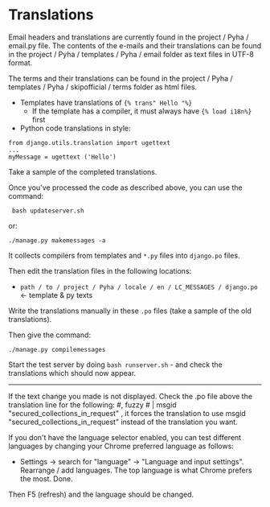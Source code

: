 ﻿# Translations
Email headers and translations are currently found in the project / Pyha / email.py file.
The contents of the e-mails and their translations can be found in the project / Pyha / templates / Pyha / email folder as text files in UTF-8 format.

The terms and their translations can be found in the project / Pyha / templates / Pyha / skipofficial / terms folder as html files.

* Templates have translations of `{% trans" Hello "%}`
    * If the template has a compiler, it must always have `{% load i18n%}` first
* Python code translations in style:
```
from django.utils.translation import ugettext
...
myMessage = ugettext ('Hello')
```

Take a sample of the completed translations.

Once you've processed the code as described above, you can use the command:

     bash updateserver.sh

or:

    ./manage.py makemessages -a

It collects compilers from templates and `*.py` files into `django.po` files.

Then edit the translation files in the following locations:

* `path / to / project / Pyha / locale / en / LC_MESSAGES / django.po` <- template & py texts

Write the translations manually in these `.po` files (take a sample of the old translations).

Then give the command:

    ./manage.py compilemessages

Start the test server by doing `bash runserver.sh` - and check the translations which should now appear.

----
If the text change you made is not displayed. Check the .po file above the translation line for the following:
    #, fuzzy
    # | msgid "secured_collections_in_request"
, it forces the translation to use msgid "secured_collections_in_request" instead of the translation you want.

If you don't have the language selector enabled, you can test different languages by changing your Chrome preferred language as follows:

* Settings -> search for "language" -> "Language and input settings". Rearrange / add languages. The top language is what Chrome prefers the most. Done.

Then F5 (refresh) and the language should be changed.

